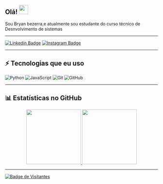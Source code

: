 ## Olá! <img src="https://raw.githubusercontent.com/aemmadi/aemmadi/master/wave.gif" width="30">

Sou Bryan bezerra,e atualmente sou estudante do curso técnico de Desnvolvimento de sistemas 

---

[![Linkedin Badge](https://img.shields.io/badge/Bryan-bezerra-blue?style=flat-square&logo=Linkedin&logoColor=white&link=https://www.linkedin.com/in/Bryan-Bezerra/)](https://www.linkedin.com/in/Bryan-Bezerra-a28516367?utm_source=share&utm_campaign=share_via&utm_content=profile&utm_medium=android_app)
[![Instagram Badge](https://img.shields.io/badge/-@eaebzyn-red?style=flat-square&logo=instagram&logoColor=white&link=https://www.instagram.com/earbzyn/)](https://www.instagram.com/eaebzyn)

---

## ⚡ Tecnologias que eu uso

![Python](https://img.shields.io/badge/-Python-black?style=flat-square&logo=Python)
![JavaScript](https://img.shields.io/badge/-JavaScript-black?style=flat-square&logo=javascript)
![Git](https://img.shields.io/badge/-Git-black?style=flat-square&logo=git)
![GitHub](https://img.shields.io/badge/-GitHub-181717?style=flat-square&logo=github)

---

## 📊 Estatísticas no GitHub

<div align="center">
  <a href="https://github.com/eubzyn66">
  <img height="180em" src="https://github-readme-stats.vercel.app/api?username=eubzyn666&show_icons=true&theme=tokyonight&include_all_commits=true&count_private=true"/>
  <img height="180em" src="https://github-readme-stats.vercel.app/api/top-langs/?username=zSamuuXy&layout=compact&langs_count=0&theme=tokyonight"/>
</div>

---

![Badge de Visitantes](https://visitor-badge.laobi.icu/badge?page_id=eubzyn666)
